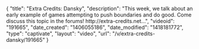 {
    "title": "Extra Credits: Dansky",
    "description": "This week, we talk about an early example of games attempting to push boundaries and do good. Come discuss this topic in the forums! http:\/\/extra-credits.net...",
    "videoid": "191665",
    "date_created": "1406055186",
    "date_modified": "1418181772",
    "type": "captivate",
    "layout": "video",
    "url": "\/v\/extra-credits-dansky\/191665"
}